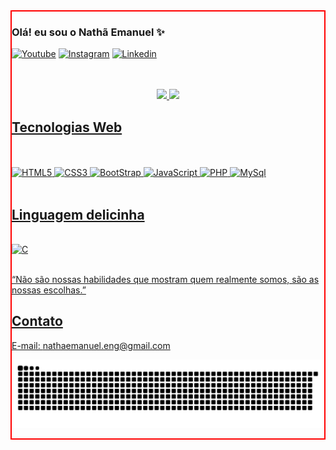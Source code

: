 <div style="border: 2px solid red">


### Olá! eu sou o Nathã Emanuel ✨

[![Youtube](https://img.shields.io/badge/YouTube-FF0000?style=for-the-badge&logo=youtube&logoColor=white)](https://-----)
[![Instagram](https://img.shields.io/badge/Instagram-E4405F?style=for-the-badge&logo=instagram&logoColor=white)](https://-----)
[![Linkedin](https://img.shields.io/badge/LinkedIn-0077B5?style=for-the-badge&logo=linkedin&logoColor=white)](https://-----)


<br />
<br />
<div align="center">
  <a href="https://github.com/rafaballerini">
  <img height="180em" src="https://github-readme-stats.vercel.app/api?username=NathaEmanuel17&show_icons=true&theme=dracula&include_all_commits=true&count_private=true"/>
  <img height="180em" src="https://github-readme-stats.vercel.app/api/top-langs/?username=NathaEmanuel17&layout=compact&langs_count=7&theme=dracula"/>
</div>

## Tecnologias Web

<br />
<div style="display:inline_block"></br>
    <img aling="center" alt="HTML5" src="https://img.shields.io/badge/HTML5-E34F26?style=for-the-badge&logo=html5&logoColor=white"></img>
     <img aling="center" alt="CSS3" src="https://img.shields.io/badge/CSS3-1572B6?style=for-the-badge&logo=css3&logoColor=white"></img>
     <img aling="center" alt="BootStrap" src="https://img.shields.io/badge/Bootstrap-563D7C?style=for-the-badge&logo=bootstrap&logoColor=white"></img>
    <img aling="center" alt="JavaScript" src="https://img.shields.io/badge/JavaScript-F7DF1E?style=for-the-badge&logo=javascript&logoColor=black"></img>
    <img aling="center" alt="PHP" src="https://img.shields.io/badge/PHP-777BB4?style=for-the-badge&logo=php&logoColor=white"></img>
    <img aling="center" alt="MySql" src="https://img.shields.io/badge/MySQL-00000F?style=for-the-badge&logo=mysql&logoColor=white"></img>
</div><br>


## Linguagem delicinha 
<div style="display:inline_block"></br>
    <img aling="center" alt="C" src="https://img.shields.io/badge/C-00599C?style=for-the-badge&logo=c&logoColor=white"></img>
</div><br>

“Não são nossas habilidades que mostram quem realmente somos, são as nossas escolhas.”

## Contato
E-mail: nathaemanuel.eng@gmail.com

![Snake animation](https://github.com/NathaEmanuel17/NathaEmanuel17/blob/output/github-contribution-grid-snake.svg)
</div>
